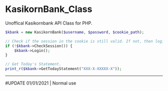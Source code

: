 # KasikornBank_Class

Unoffical Kasikornbank API Class for PHP.

```php
$kbank = new KasikornBank($username, $password, $cookie_path);

// Check if the session in the cookie is still valid. If not, then login again.
if (!$kbank->CheckSession()) {
	$kbank->Login();
}

// Get Today's Statement.
print_r($kbank->GetTodayStatement("XXX-X-XXXXX-X"));

```

---

#UPDATE 01/01/2021 | Normal use
